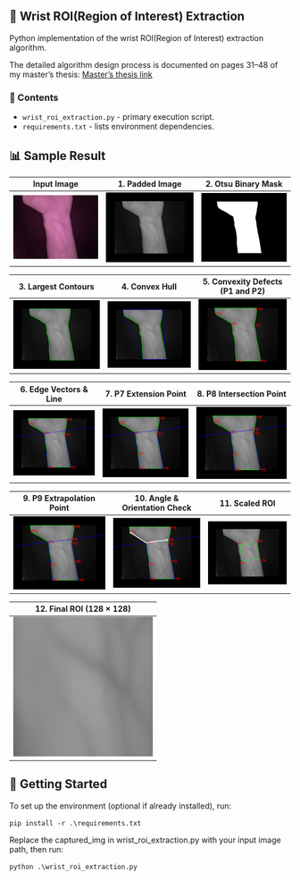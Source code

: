 ## 📝 Wrist ROI(Region of Interest) Extraction
Python implementation of the wrist ROI(Region of Interest) extraction algorithm.

The detailed algorithm design process is documented on pages 31–48 of my master’s thesis: [Master’s thesis link](https://github.com/Pathfinder1996)

### 📁 Contents
- `wrist_roi_extraction.py` - primary execution script.
- `requirements.txt` - lists environment dependencies.
 
## 📊 Sample Result
| Input Image | 1. Padded Image | 2. Otsu Binary Mask |
|-------------|--------------|-------------------|
| <img src="image/001_L_M_S1_01.png" width="250"/> | <img src="image/padded_image.png" width="250"/> | <img src="image/thresholded_image.png" width="250"/> |

| 3. Largest Contours | 4. Convex Hull | 5. Convexity Defects (P1 and P2) |
|---------------|------------|----------------|
| <img src="image/contour_image.png" width="250"/> | <img src="image/hull_image.png" width="250"/> | <img src="image/defects_image.png" width="250"/> |

| 6. Edge Vectors & Line | 7. P7 Extension Point | 8. P8 Intersection Point |
|---------------|------------|----------------|
| <img src="image/lines_image.png" width="250"/> | <img src="image/P7_image.png" width="250"/> | <img src="image/P8_image.png" width="250"/> |

| 9. P9 Extrapolation Point | 10. Angle & Orientation Check | 11. Scaled ROI |
|---------------|------------|----------------|
| <img src="image/P9_image.png" width="250"/> | <img src="image/angle_direction_image.png" width="250"/> | <img src="image/scaled_ROI_image.png" width="250"/> |

| 12. Final ROI (128 × 128) |
|---------------|
| <img src="image/ROI.png" width="250"/> |

## 🚀 Getting Started
To set up the environment (optional if already installed), run:
```
pip install -r .\requirements.txt
```
Replace the captured_img in wrist_roi_extraction.py with your input image path, then run:
```
python .\wrist_roi_extraction.py
```

